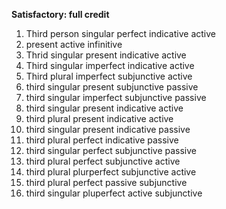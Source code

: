 **Satisfactory:  full credit**

1. Third person singular perfect indicative active
2. present active infinitive
3. Thrid singular present indicative active
4. Third singular imperfect indicative active
5. Third plural imperfect subjunctive active
6. third singular present subjunctive passive
7. third singular imperfect subjunctive passive
8. third singular present indicative active
9. third plural present indicative active
10. third singular present indicative passive
11. third plural perfect indicative passive
12. third singular perfect subjunctive passive
13. third plural perfect subjunctive active
14. third plural plurperfect subjunctive active
15. third plural perfect passive subjunctive
16. third singular pluperfect active subjunctive
